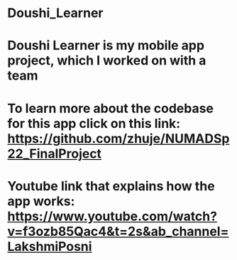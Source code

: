 # Doushi_Learner
# Doushi Learner is my mobile app project, which I worked on with a team
# To learn more about the codebase for this app click on this link: https://github.com/zhuje/NUMADSp22_FinalProject 
# Youtube link that explains how the app works: https://www.youtube.com/watch?v=f3ozb85Qac4&t=2s&ab_channel=LakshmiPosni
